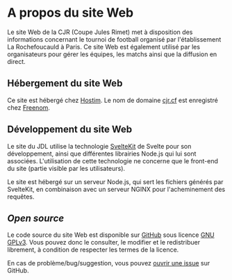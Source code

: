 # A propos du site Web

Le site Web de la CJR (Coupe Jules Rimet) met à disposition des informations concernant le tournoi de football organisé par l'établissement La Rochefoucauld à Paris.
Ce site Web est également utilisé par les organisateurs pour gérer les équipes, les matchs ainsi que la diffusion en direct.

## Hébergement du site Web

Ce site est hébergé chez [Hostim](https://hostim.fr).
Le nom de domaine [cjr.cf](https://cjr.cf) est enregistré chez [Freenom](https://freenom.com).

## Développement du site Web

Le site du JDL utilise la technologie [SvelteKit](https://kit.svelte.dev) de Svelte pour son développement, ainsi que différentes librairies Node.js qui lui sont associées. L'utilisation de cette technologie ne concerne que le front-end du site (partie visible par les utilisateurs).

Le site est hébergé sur un serveur Node.js, qui sert les fichiers générés par SvelteKit, en combinaison avec un serveur NGINX pour l'acheminement des requêtes.

## *Open source*

Le code source du site Web est disponible sur [GitHub](https://github.com/Le-JDL-La-Roche/Match-Manager-Client) sous licence [GNU GPLv3](https://github.com/Le-JDL-La-Roche/Match-Manager-Client/blob/main/LICENSE). Vous pouvez donc le consulter, le modifier et le redistribuer librement, à condition de respecter les termes de la licence.

En cas de problème/bug/suggestion, vous pouvez [ouvrir une issue](https://github.com/Le-JDL-La-Roche/Match-Manager-Client/issues) sur GitHub.
